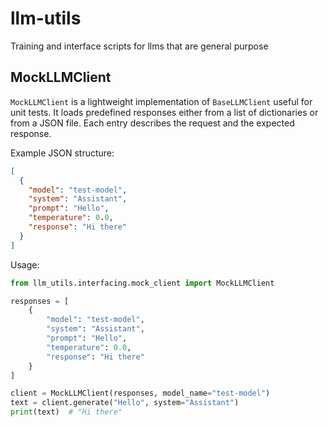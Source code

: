 # llm-utils
Training and interface scripts for llms that are general purpose

## MockLLMClient

`MockLLMClient` is a lightweight implementation of `BaseLLMClient` useful for unit tests. It loads predefined
responses either from a list of dictionaries or from a JSON file. Each entry describes the request and the
expected response.

Example JSON structure:

```json
[
  {
    "model": "test-model",
    "system": "Assistant",
    "prompt": "Hello",
    "temperature": 0.0,
    "response": "Hi there"
  }
]
```

Usage:

```python
from llm_utils.interfacing.mock_client import MockLLMClient

responses = [
    {
        "model": "test-model",
        "system": "Assistant",
        "prompt": "Hello",
        "temperature": 0.0,
        "response": "Hi there"
    }
]

client = MockLLMClient(responses, model_name="test-model")
text = client.generate("Hello", system="Assistant")
print(text)  # "Hi there"
```
